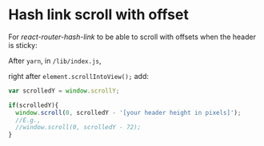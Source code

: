 # Hash link scroll with offset

For *react-router-hash-link* to be able to scroll with offsets when the header is sticky:

After ``yarn``, in ``/lib/index.js``, 

right after ``element.scrollIntoView();`` add:

```javascript
var scrolledY = window.scrollY;

if(scrolledY){
  window.scroll(0, scrolledY - '[your header height in pixels]');
  //E.g.,  
  //window.scroll(0, scrolledY - 72);
}
```
